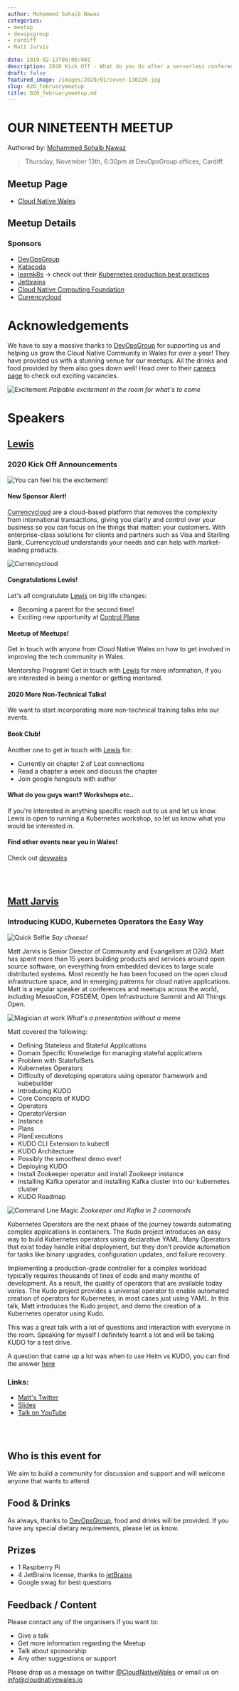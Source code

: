 ```yaml
---
author: Mohammed Sohaib Nawaz
categories:
- meetup
- devopsgroup
- cardiff
- Matt Jarvis

date: 2019-02-13T09:00:00Z
description: 2020 Kick Off - What do you do after a serverless conference? Attended a meetup of course!
draft: false
featured_image: /images/2020/01/cover-130220.jpg
slug: 020_februarymeetup
title: 020_februarymeetup.md
---
```


# OUR NINETEENTH MEETUP
Authored by: [Mohammed Sohaib Nawaz](https://twitter.com/saibnawaz)

> Thursday, November 13th, 6:30pm at DevOpsGroup offices, Cardiff.

## Meetup Page

* [Cloud Native Wales](https://www.meetup.com/cloudnativewales/)

## Meetup Details
### Sponsors

* [DevOpsGroup](https://www.devopsgroup.com/)
* [Katacoda](https://www.katacoda.com)
* [learnk8s](https://learnk8s.io/) -> check out their [Kubernetes production best practices](https://learnk8s.io/production-best-practices/)
* [Jetbrains](https://www.jetbrains.com/)
* [Cloud Native Computing Foundation](https://www.cncf.io/)
* [Currencycloud](https://www.currencycloud.com/)

# Acknowledgements

We have to say a massive thanks to [DevOpsGroup](https://www.devopsgroup.com/) for supporting us and helping us grow the Cloud Native Community in Wales for over a year! They have provided us with a stunning venue for our meetups. All the drinks and food provided by them also goes down well! Head over to their [careers page](https://www.devopsgroup.com/careers/) to check out exciting vacancies.

![Excitement](/images/2020/01/130220-2.jpeg)
*Palpable excitement in the room for what's to come*

# Speakers

## [Lewis](https://twitter.com/dantwining)
### 2020 Kick Off Announcements 

![You can feel his the excitement!](/images/2020/01/130220-3.jpeg)


#### New Sponsor Alert!  
[Currencycloud](https://www.currencycloud.com/) are a cloud-based platform that removes the complexity from international transactions, giving you clarity and control over your business so you can focus on the things that matter: your customers. With enterprise-class solutions for clients and partners such as Visa and Starling Bank, Currencycloud understands your needs and can help with market-leading products. 

![Currencycloud](/images/2020/01/currencycloud.jpeg)

#### Congratulations Lewis! 
Let's all congratulate [Lewis](https://twitter.com/denhamparry) on big life changes:

* Becoming a parent for the second time!  
* Exciting new opportunity at [Control Plane](https://control-plane.io/)  

#### Meetup of Meetups!
Get in touch with anyone from Cloud Native Wales on how to get involved in improving the tech community in Wales.

Mentorship Program!
Get in touch with [Lewis](https://twitter.com/denhamparry) for more information, if you are interested in being a mentor or getting mentored.

#### 2020 More Non-Technical Talks!
We want to start incorporating more non-technical training talks into our events.

#### Book Club!
Another one to get in touch with [Lewis](https://twitter.com/denhamparry) for:

* Currently on chapter 2 of Lost connections  
* Read a chapter a week and discuss the chapter  
* Join google hangouts with author

#### What do you guys want? Workshops etc..
If you're interested in anything specific reach out to us and let us know. Lewis is open to running a Kubernetes workshop, so let us know what you would be interested in.

#### Find other events near you in Wales!
Check out [devwales](https://devwales.com/groups)



<br />
<br />

## [Matt Jarvis](mattjarvis.org.uk)
### Introducing KUDO, Kubernetes Operators the Easy Way


![Quick Selfie](/images/2020/01/130220-4.jpeg)
*Say cheese!*

Matt Jarvis is Senior Director of Community and Evangelism at D2iQ. Matt has spent more than 15 years building products and services around open source software, on everything from embedded devices to large scale distributed systems. Most recently he has been focused on the open cloud infrastructure space, and in emerging patterns for cloud native applications. Matt is a regular speaker at conferences and meetups across the world, including MesosCon, FOSDEM, Open Infrastructure Summit and All Things Open.

![Magician at work](/images/2020/01/130220-5.jpeg)
*What's a presentation without a meme*

Matt covered the following:

* Defining Stateless and Stateful Applications
* Domain Specific Knowledge for managing stateful applications
* Problem with StatefulSets
* Kubernetes Operators
* Difficulty of developing operators using operator framework and kubebuilder
* Introducing KUDO
* Core Concepts of KUDO
* Operators
* OperatorVersion
* Instance
* Plans
* PlanExecutions
* KUDO CLI Extension to kubectl
* KUDO Architecture
* Possibly the smoothest demo ever!
* Deploying KUDO
* Install Zookeeper operator and install Zookeepr instance
* Installing Kafka operator and installing Kafka cluster into our kubernetes cluster
* KUDO Roadmap

![Command Line Magic](/images/2020/01/130220-6.jpeg)
*Zookeeper and Kafka in 2 commands*

Kubernetes Operators are the next phase of the journey towards automating complex applications in containers. The Kudo project introduces an easy way to build Kubernetes operators using declarative YAML. Many Operators that exist today handle initial deployment, but they don’t provide automation for tasks like binary upgrades, configuration updates, and failure recovery.

Implementing a production-grade controller for a complex workload typically requires thousands of lines of code and many months of development. As a result, the quality of operators that are available today varies. The Kudo project provides a universal operator to enable automated creation of operators for Kubernetes, in most cases just using YAML. In this talk, Matt introduces the Kudo project, and demo the creation of a Kubernetes operator using Kudo.

This was a great talk with a lot of questions and interaction with everyone in the room. Speaking for myself I definitely learnt a lot and will be taking KUDO for a test drive.

A question that came up a lot was when to use Helm vs KUDO, you can find the answer [here](https://kudo.dev/docs/comparison.html)


### Links:

* [Matt's Twitter](https://twitter.com/ipedrazas)
* [Slides](http://ceur-ws.org/Vol-2382/ICT4S2019_paper_28.pdf)
* [Talk on YouTube](https://www.youtube.com/watch?v=hu2xzvBlKlo)


<br />
<br />

## Who is this event for
We aim to build a community for discussion and support and will welcome anyone that wants to attend.


## Food & Drinks
As always, thanks to [DevOpsGroup](https://www.devopsgroup.com/), food and drinks will be provided. If you have any special dietary requirements, please let us know.

## Prizes

- 1 Raspberry Pi 
- 4 JetBrains license, thanks to [jetBrains](https://www.jetbrains.com/)
- Google swag for best questions  

## Feedback / Content
Please contact any of the organisers if you want to:

* Give a talk
* Get more information regarding the Meetup
* Talk about sponsorship
* Any other suggestions or support

Please drop us a message on twitter [@CloudNativeWales](https://twitter.com/CloudNativeWal) or email us on info@cloudnativewales.io